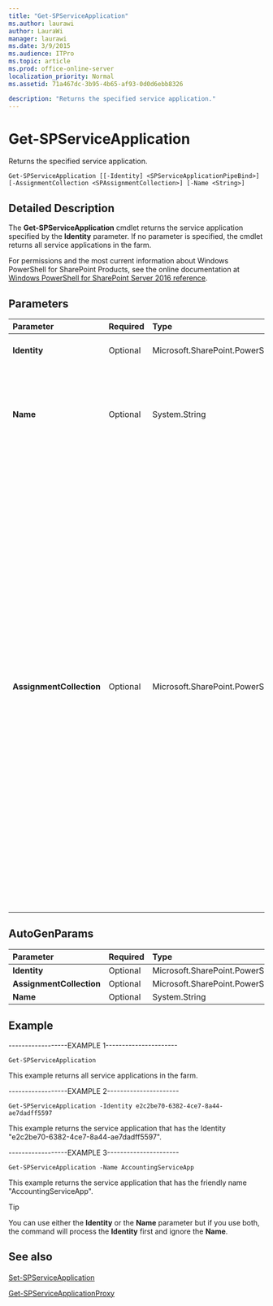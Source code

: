 ```yaml
---
title: "Get-SPServiceApplication"
ms.author: laurawi
author: LauraWi
manager: laurawi
ms.date: 3/9/2015
ms.audience: ITPro
ms.topic: article
ms.prod: office-online-server
localization_priority: Normal
ms.assetid: 71a467dc-3b95-4b65-af93-0d0d6ebb8326

description: "Returns the specified service application."
---
```


# Get-SPServiceApplication

Returns the specified service application.
  
```
Get-SPServiceApplication [[-Identity] <SPServiceApplicationPipeBind>] [-AssignmentCollection <SPAssignmentCollection>] [-Name <String>]
```

## Detailed Description

The **Get-SPServiceApplication** cmdlet returns the service application specified by the **Identity** parameter. If no parameter is specified, the cmdlet returns all service applications in the farm. 
  
For permissions and the most current information about Windows PowerShell for SharePoint Products, see the online documentation at [Windows PowerShell for SharePoint Server 2016 reference](https://go.microsoft.com/fwlink/p/?LinkId=671715).
  
## Parameters

|**Parameter**|**Required**|**Type**|**Description**|
|:-----|:-----|:-----|:-----|
|**Identity** <br/> |Optional  <br/> |Microsoft.SharePoint.PowerShell.SPServiceApplicationPipeBind  <br/> |Specifies the GUID of the service application to get.  <br/> |
|**Name** <br/> |Optional  <br/> |System.String  <br/> |Specifies the friendly name of the new usage application.The type must be a valid name of a usage application; for example, UsageApplication1.  <br/> |
|**AssignmentCollection** <br/> |Optional  <br/> |Microsoft.SharePoint.PowerShell.SPAssignmentCollection  <br/> |Manages objects for the purpose of proper disposal. Use of objects, such as **SPWeb** or **SPSite**, can use large amounts of memory and use of these objects in Windows PowerShell scripts requires proper memory management. Using the **SPAssignment** object, you can assign objects to a variable and dispose of the objects after they are needed to free up memory. When **SPWeb**, **SPSite**, or **SPSiteAdministration** objects are used, the objects are automatically disposed of if an assignment collection or the **Global** parameter is not used.  <br/> > [!NOTE]> When the **Global** parameter is used, all objects are contained in the global store. If objects are not immediately used, or disposed of by using the **Stop-SPAssignment** command, an out-of-memory scenario can occur.           |
   
## AutoGenParams

|**Parameter**|**Required**|**Type**|**Description**|
|:-----|:-----|:-----|:-----|
|**Identity** <br/> |Optional  <br/> |Microsoft.SharePoint.PowerShell.SPServiceApplicationPipeBind  <br/> ||
|**AssignmentCollection** <br/> |Optional  <br/> |Microsoft.SharePoint.PowerShell.SPAssignmentCollection  <br/> ||
|**Name** <br/> |Optional  <br/> |System.String  <br/> ||
   
## Example

------------------EXAMPLE 1----------------------
  
```
Get-SPServiceApplication
```

This example returns all service applications in the farm.
  
------------------EXAMPLE 2----------------------
  
```
Get-SPServiceApplication -Identity e2c2be70-6382-4ce7-8a44-ae7dadff5597
```

This example returns the service application that has the Identity "e2c2be70-6382-4ce7-8a44-ae7dadff5597".
  
------------------EXAMPLE 3----------------------
  
```
Get-SPServiceApplication -Name AccountingServiceApp
```

This example returns the service application that has the friendly name "AccountingServiceApp".
  
> [!TIP]
> You can use either the **Identity** or the **Name** parameter but if you use both, the command will process the **Identity** first and ignore the **Name**. 
  
## See also

#### 

[Set-SPServiceApplication](set-spserviceapplication.md)
  
[Get-SPServiceApplicationProxy](get-spserviceapplicationproxy.md)

